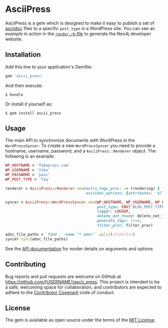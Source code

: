 # AsciiPress

AsciiPress is a gem which is designed to make it easy to publish a set of [asciidoc](http://asciidoctor.org/) files to a specific `post_type` in a WordPress site.  You can see an example in action in the [`render.rb` file](https://github.com/neo4j-contrib/developer-resources/blob/gh-pages/render.rb) to generate the Neo4j developer website.

## Installation

Add this line to your application's Gemfile:

```ruby
gem 'ascii_press'
```

And then execute:

    $ bundle

Or install it yourself as:

    $ gem install ascii_press

## Usage

The main API to synchronize documents with WordPress in the `WordPressSyncer`.  To create a new `WordPressSyncer` you need to provide a hostname, username, password, and a `AsciiPress::Renderer` object.  The following is an example:

```ruby
WP_HOSTNAME = 'fakepress.com'
WP_USERNAME = 'fake'
WP_PASSWORD = 'pass'
WP_POST_TYPE = 'faq'

renderer = AsciiPress::Renderer.new(extra_tags_proc: -> (rendering) { ['tag-for-all'] },
                                    asciidoc_options: {attributes: 'allow-uri-read'})

syncer = AsciiPress::WordPressSyncer.new(WP_HOSTNAME, WP_USERNAME, WP_PASSWORD, renderer, WP_POST_TYPE
                                         post_type: ENV['BLOG_POST_TYPE'],
                                         logger: LOGGER,
                                         delete_not_found: delete_not_found,
                                         generate_tags: true,
                                         filter_proc: filter_proc)

adoc_file_paths = `find . -name "*.adoc"`.split(/[\n\r]+/)
syncer.sync(adoc_file_paths)
```

See the [API documentation](http://www.rubydoc.info/github/cheerfulstoic/ascii_press/master) for moder details on arguments and options

## Contributing

Bug reports and pull requests are welcome on GitHub at https://github.com/[USERNAME]/ascii_press. This project is intended to be a safe, welcoming space for collaboration, and contributors are expected to adhere to the [Contributor Covenant](http://contributor-covenant.org) code of conduct.


## License

The gem is available as open source under the terms of the [MIT License](http://opensource.org/licenses/MIT).

